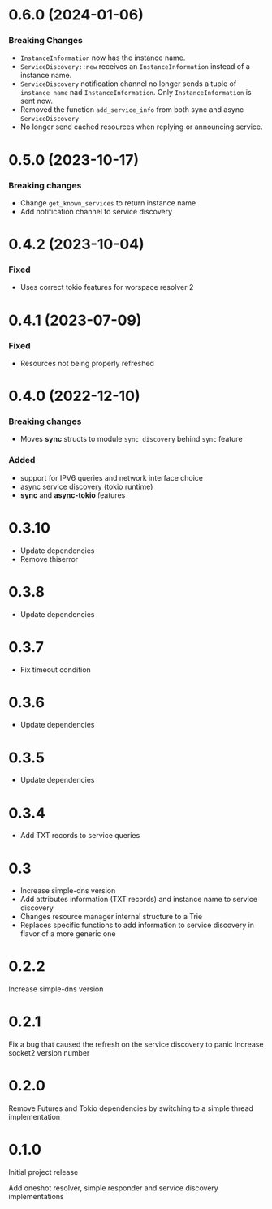 # 0.6.0 (2024-01-06)

### Breaking Changes
- `InstanceInformation` now has the instance name.
- `ServiceDiscovery::new` receives an `InstanceInformation` instead of a instance name.
- `ServiceDiscovery` notification channel no longer sends a tuple of `instance name` nad `InstanceInformation`. Only `InstanceInformation` is sent now.
- Removed the function `add_service_info` from both sync and async `ServiceDiscovery`
- No longer send cached resources when replying or announcing service. 

# 0.5.0 (2023-10-17)

### Breaking changes
- Change `get_known_services` to return instance name
- Add notification channel to service discovery

# 0.4.2 (2023-10-04)
### Fixed
- Uses correct tokio features for worspace resolver 2

# 0.4.1 (2023-07-09)

### Fixed
- Resources not being properly refreshed

# 0.4.0 (2022-12-10)

### Breaking changes
- Moves **sync** structs to module `sync_discovery` behind `sync` feature

### Added
- support for IPV6 queries and network interface choice
- async service discovery (tokio runtime)
- **sync** and **async-tokio** features

# 0.3.10
- Update dependencies 
- Remove thiserror

# 0.3.8
- Update dependencies

# 0.3.7
- Fix timeout condition

# 0.3.6
- Update dependencies

# 0.3.5
- Update dependencies

# 0.3.4
- Add TXT records to service queries

# 0.3

- Increase simple-dns version
- Add attributes information (TXT records) and instance name to service discovery
- Changes resource manager internal structure to a Trie
- Replaces specific functions to add information to service discovery in flavor of a more generic one


# 0.2.2

Increase simple-dns version

# 0.2.1

Fix a bug that caused the refresh on the service discovery to panic
Increase socket2 version number

# 0.2.0

Remove Futures and Tokio dependencies by switching to a simple thread implementation

# 0.1.0

Initial project release

Add oneshot resolver, simple responder and service discovery implementations
